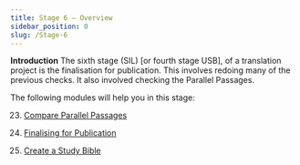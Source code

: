 ```yaml
---
title: Stage 6 – Overview
sidebar_position: 0
slug: /Stage-6
---
```




**Introduction** The sixth stage (SIL) [or fourth stage USB], of a translation project is the finalisation for publication. This involves redoing many of the previous checks. It also involved checking the Parallel Passages.


The following modules will help you in this stage:


 23. [Compare Parallel Passages](/23.PP)


 24. [Finalising for Publication](/24.FFP)


 25. [Create a Study Bible](/25.StudyBibles)

